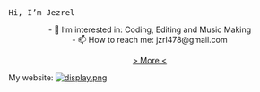 <p align="left">
<samp>
<br>
Hi, I’m Jezrel
 </br>
<p align="center">
- 👀 I’m interested in: Coding, Editing and Music Making
<br>
- 📫 How to reach me: jzrl478@gmail.com
 </br>
 <p align="center">
<a href="https://dhjzrl.carrd.co/">  > More < </a>
   </p>
</samp>
 </p>

My website:
[![display.png](https://github.com/jzrxl/rec0smos/assets/131384303/35e57104-c5cc-4648-8dcc-e4757e9eaabc)](https://rec0smos.vercel.app)